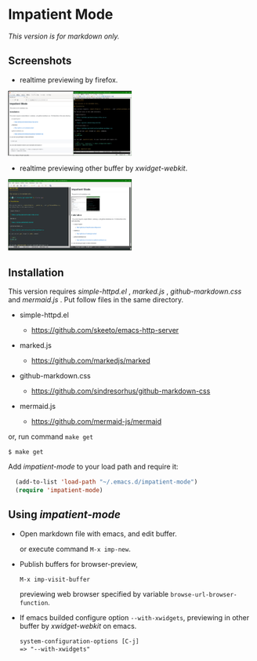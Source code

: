 Impatient Mode
==============

_This version is for markdown only._

## Screenshots

 * realtime previewing by firefox.

 [<img src="https://raw.githubusercontent.com/tkita/impatient-mode/screenshots/firefox.jpg" width="50%">](https://raw.githubusercontent.com/tkita/impatient-mode/screenshots/firefox.jpg)

 * realtime previewing other buffer by _xwidget-webkit_.

 [<img src="https://raw.githubusercontent.com/tkita/impatient-mode/screenshots/xwidget.jpg" width="50%">](https://raw.githubusercontent.com/tkita/impatient-mode/screenshots/xwidget.jpg)

## Installation

This version requires _simple-httpd.el_ , _marked.js_ , _github-markdown.css_ and
_mermaid.js_ .
Put follow files in the same directory.

- simple-httpd.el

  * https://github.com/skeeto/emacs-http-server

- marked.js

  * https://github.com/markedjs/marked

- github-markdown.css

  * https://github.com/sindresorhus/github-markdown-css

- mermaid.js

  * https://github.com/mermaid-js/mermaid

or, run command `make get`

```shell
$ make get
```

Add _impatient-mode_ to your load path and require it:

```lisp
  (add-to-list 'load-path "~/.emacs.d/impatient-mode")
  (require 'impatient-mode)
```

## Using _impatient-mode_

* Open markdown file with emacs, and edit buffer.

  or execute command `M-x imp-new`.

* Publish buffers for browser-preview,

  ```
  M-x imp-visit-buffer
  ```

  previewing web browser specified by variable `browse-url-browser-function`.

* If emacs builded configure option `--with-xwidgets`, previewing in other buffer by _xwidget-webkit_ on emacs.

  ```
  system-configuration-options [C-j]
  => "--with-xwidgets"
  ```
